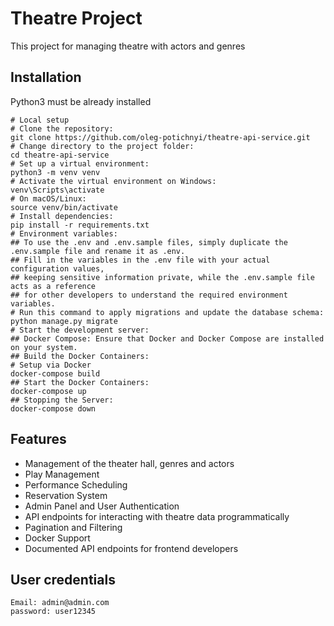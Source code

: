 # Theatre Project

This project for managing theatre with actors and genres

## Installation

Python3 must be already installed

```shell
# Local setup
# Clone the repository:
git clone https://github.com/oleg-potichnyi/theatre-api-service.git
# Change directory to the project folder:
cd theatre-api-service
# Set up a virtual environment:
python3 -m venv venv
# Activate the virtual environment on Windows:
venv\Scripts\activate
# On macOS/Linux:
source venv/bin/activate
# Install dependencies:
pip install -r requirements.txt
# Environment variables:
## To use the .env and .env.sample files, simply duplicate the .env.sample file and rename it as .env.
## Fill in the variables in the .env file with your actual configuration values, 
## keeping sensitive information private, while the .env.sample file acts as a reference
## for other developers to understand the required environment variables.
# Run this command to apply migrations and update the database schema:
python manage.py migrate
# Start the development server:
## Docker Compose: Ensure that Docker and Docker Compose are installed on your system.
## Build the Docker Containers:
# Setup via Docker
docker-compose build
## Start the Docker Containers:
docker-compose up
## Stopping the Server:
docker-compose down
```

## Features

* Management of the theater hall, genres and actors
* Play Management
* Performance Scheduling
* Reservation System
* Admin Panel and User Authentication
* API endpoints for interacting with theatre data programmatically
* Pagination and Filtering
* Docker Support
* Documented API endpoints for frontend developers

## User credentials

```shell
Email: admin@admin.com
password: user12345
```